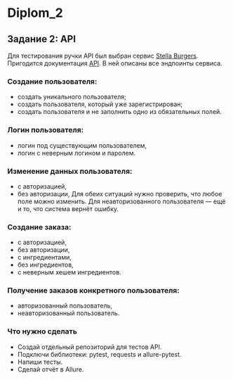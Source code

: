 # Diplom_2

## Задание 2: API
Для тестирования ручки API был выбран сервис [Stella Burgers](https://stellarburgers.nomoreparties.site/).
Пригодится документация [API](https://code.s3.yandex.net/qa-automation-engineer/python-full/diploma/api-documentation.pdf?etag=3403196b527ca03259bfd0cb41163a89). 
В ней описаны все эндпоинты сервиса.

### Создание пользователя:
- создать уникального пользователя;
- создать пользователя, который уже зарегистрирован;
- создать пользователя и не заполнить одно из обязательных полей.

### Логин пользователя:
- логин под существующим пользователем,
- логин с неверным логином и паролем.
### Изменение данных пользователя:
- с авторизацией,
- без авторизации,
Для обеих ситуаций нужно проверить, что любое поле можно изменить. Для неавторизованного пользователя — ещё и то, что система вернёт ошибку.
### Создание заказа:
- с авторизацией,
- без авторизации,
- с ингредиентами,
- без ингредиентов,
- с неверным хешем ингредиентов.
### Получение заказов конкретного пользователя:
- авторизованный пользователь,
- неавторизованный пользователь.

### Что нужно сделать
- Создай отдельный репозиторий для тестов API.
- Подключи библиотеки: pytest,  requests и allure-pytest.
- Напиши тесты.
- Сделай отчёт в Allure.